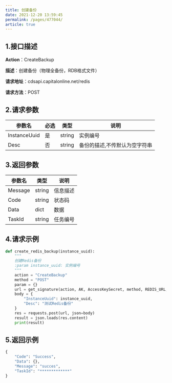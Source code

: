 ```yaml
---
title: 创建备份
date: 2021-12-20 13:59:45
permalink: /pages/477044/
article: true
---
```


## 1.接口描述

**Action**：CreateBackup

**描述**：创建备份（物理全备份，RDB格式文件）

**请求地址**：cdsapi.capitalonline.net/redis

**请求方法**：POST

## 2.请求参数

| 参数名       | 必选 | 类型   | 说明                          |
| ------------ | ---- | ------ | ----------------------------- |
| InstanceUuid | 是   | string | 实例编号                      |
| Desc         | 否   | string | 备份的描述,不传默认为空字符串 |

## 3.返回参数

| 参数名  | 类型   | 说明     |
| ------- | ------ | -------- |
| Message | string | 信息描述 |
| Code    | string | 状态码   |
| Data    | dict   | 数据     |
| TaskId  | string | 任务编号 |

## 4.请求示例

```python
def create_redis_backup(instance_uuid):
    """
    创建Redis备份
    :param instance_uuid: 实例编号
    """
    action = "CreateBackup"
    method = "POST"
    param = {}
    url = get_signature(action, AK, AccessKeySecret, method, REDIS_URL, param=param)
    body = {
        "InstanceUuid": instance_uuid,
        "Desc": "测试Redis备份"
    }
    res = requests.post(url, json=body)
    result = json.loads(res.content)
    print(result)
```

## 5.返回示例

```python
{
    "Code": "Success",
    "Data": {},
    "Message": "succes",
    "TaskId": "*************"
}
```

